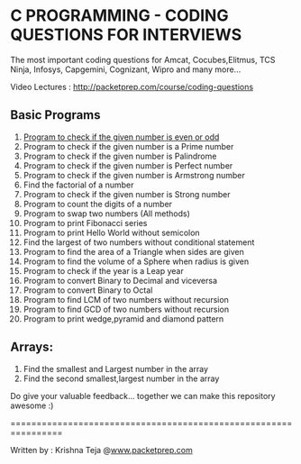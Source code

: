 C PROGRAMMING - CODING QUESTIONS FOR INTERVIEWS 
=========

The most important coding questions for Amcat, Cocubes,Elitmus, TCS Ninja, Infosys, Capgemini, Cognizant, Wipro and many more...<br>


Video Lectures : http://packetprep.com/course/coding-questions

Basic Programs
--------
1. [Program to check if the given number is even or odd](https://github.com/packetprep/coding-questions/blob/master/Basic%20Programs/1_CheckEvenOdd.c)
2. Program to check if the given number is a Prime number
3. Program to check if the given number is Palindrome
4. Program to check if the given number is Perfect number
5. Program to check if the given number is Armstrong number
6. Find the factorial of a number
7. Program to check if the given number is Strong number
8. Program to count the digits of a number
9. Program to swap two numbers (All methods)
10. Program to print Fibonacci series
11. Program to print Hello World without semicolon
12. Find the largest of two numbers without conditional statement
13. Program to find the area of a Triangle when sides are given
14. Program to find the volume of a Sphere when radius is given
15. Program to check if the year is a Leap year
16. Program to convert Binary to Decimal and viceversa 
17. Program to convert Binary to Octal 
18. Program to find LCM of two numbers without recursion
19. Program to find GCD of two numbers without recursion
20. Program to print wedge,pyramid and diamond pattern


Arrays:
----------------
1. Find the smallest and Largest number in the array
2. Find the second smallest,largest number in the array


Do give your valuable feedback... together we can make this repository awesome :)
 


================================================================

Written by : Krishna Teja @www.packetprep.com 








